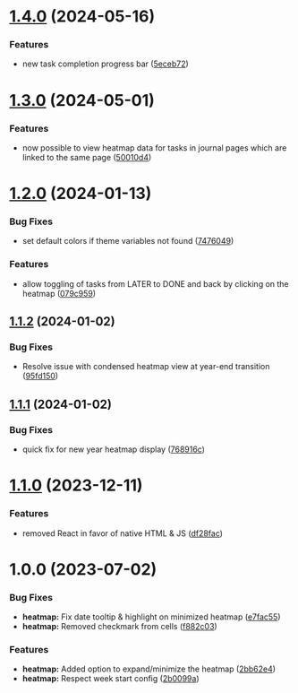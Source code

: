 # [1.4.0](https://github.com/dsarman/logseq-plugin-better-tasks/compare/v1.3.0...v1.4.0) (2024-05-16)


### Features

* new task completion progress bar ([5eceb72](https://github.com/dsarman/logseq-plugin-better-tasks/commit/5eceb72a4bc41b3b0727b496da6a4cf9886d3295))

# [1.3.0](https://github.com/dsarman/logseq-plugin-better-tasks/compare/v1.2.0...v1.3.0) (2024-05-01)


### Features

* now possible to view heatmap data for tasks in journal pages which are linked to the same page ([50010d4](https://github.com/dsarman/logseq-plugin-better-tasks/commit/50010d423324ca3e40ef5c5337c6c181a2c8ce75))

# [1.2.0](https://github.com/dsarman/logseq-plugin-better-tasks/compare/v1.1.2...v1.2.0) (2024-01-13)


### Bug Fixes

* set default colors if theme variables not found ([7476049](https://github.com/dsarman/logseq-plugin-better-tasks/commit/7476049f767f9a5515e8c2376bc8813232f741f1))


### Features

* allow toggling of tasks from LATER to DONE and back by clicking on the heatmap ([079c959](https://github.com/dsarman/logseq-plugin-better-tasks/commit/079c959f2b5e7c1c05d3a4eca82f0e12c164f76b))

## [1.1.2](https://github.com/dsarman/logseq-plugin-better-tasks/compare/v1.1.1...v1.1.2) (2024-01-02)


### Bug Fixes

* Resolve issue with condensed heatmap view at year-end transition ([95fd150](https://github.com/dsarman/logseq-plugin-better-tasks/commit/95fd150ac8fbd281af82d8da903d577c458499c1))

## [1.1.1](https://github.com/dsarman/logseq-plugin-better-tasks/compare/v1.1.0...v1.1.1) (2024-01-02)


### Bug Fixes

* quick fix for new year heatmap display ([768916c](https://github.com/dsarman/logseq-plugin-better-tasks/commit/768916c511fd389d66f63c6a51b6ae7cba60c830))

# [1.1.0](https://github.com/dsarman/logseq-plugin-better-tasks/compare/v1.0.0...v1.1.0) (2023-12-11)


### Features

* removed React in favor of native HTML & JS ([df28fac](https://github.com/dsarman/logseq-plugin-better-tasks/commit/df28fac97ea3f76a2ce1ba75e34aa0ea6d09e5e8))

# 1.0.0 (2023-07-02)


### Bug Fixes

* **heatmap:** Fix date tooltip & highlight on minimized heatmap ([e7fac55](https://github.com/dsarman/logseq-plugin-better-tasks/commit/e7fac55e2990131273a0c9deb4c5a9ede09f6758))
* **heatmap:** Removed checkmark from cells ([f882c03](https://github.com/dsarman/logseq-plugin-better-tasks/commit/f882c0328456aa4dfc22386a83f3d80b522e019b))


### Features

* **heatmap:** Added option to expand/minimize the heatmap ([2bb62e4](https://github.com/dsarman/logseq-plugin-better-tasks/commit/2bb62e41c19852911b6f78fb95bf92ded4e9ff61))
* **heatmap:** Respect week start config ([2b0099a](https://github.com/dsarman/logseq-plugin-better-tasks/commit/2b0099aacdcd01541339bb920380d48899e07e38))
